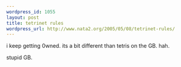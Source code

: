 ```yaml
--- 
wordpress_id: 1055
layout: post
title: tetrinet rules
wordpress_url: http://www.nata2.org/2005/05/08/tetrinet-rules/
---
```

i keep getting 0wned. its a bit different than tetris on the GB. hah. 

stupid GB. 
